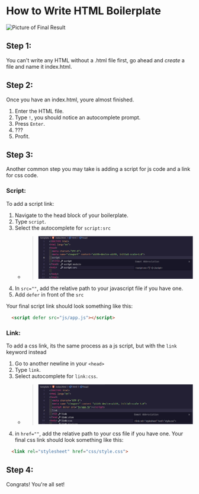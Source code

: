 # How to Write HTML Boilerplate

![Picture of Final Result](https://www.codewithfaraz.com/img/HTML%20Boilerplate%20Crafting%20the%20Perfect%20Foundation%20for%20Web%20Development.jpg)

## Step 1:
You can't write any HTML without a .html file first, go ahead and *create* a file and name it index.html.

## Step 2:
Once you have an index.html, youre almost finished.
1. Enter the HTML file.
2. Type `!`, you should notice an autocomplete prompt.
3. Press `Enter`.
4. ???
5. Profit.

## Step 3:
Another common step you may take is adding a script for js code and a link for css code.

### Script:
To add a script link:
1. Navigate to the head block of your boilerplate.
2. Type `script`.
3. Select the autocomplete for `script:src` 
   - > ![script autocomplete example](images/script_autocomplete.png)
4. In `src=""`, add the relative path to your javascript file if you have one.
5. Add `defer` in front of the `src`

Your final script link should look something like this:
```html
  <script defer src="js/app.js"></script>
```

### Link:

To add a css link, its the same process as a js script, but with the `link` keyword instead
1. Go to another newline in your `<head>`
2. Type `link`.
3. Select autocomplete for `link:css`.
   - > ![script autocomplete example](images/link_autocomplete.png)
4. in `href=""`, add the relative path to your css file if you have one.
Your final css link should look something like this:
```html
  <link rel="stylesheet" href="css/style.css">
```
## Step 4:
Congrats! You're all set!
